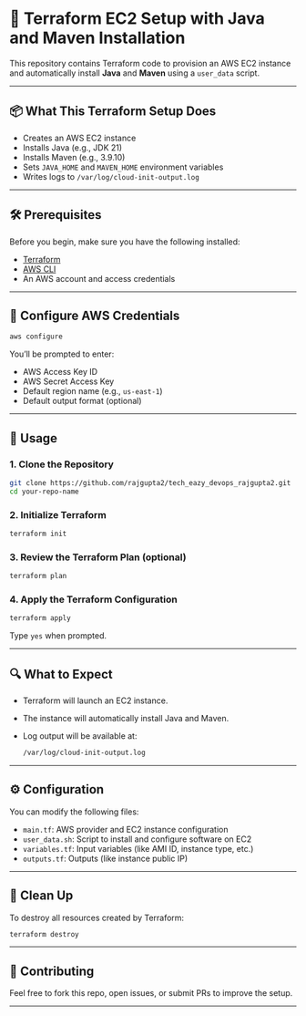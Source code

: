 # 🚀 Terraform EC2 Setup with Java and Maven Installation

This repository contains Terraform code to provision an AWS EC2 instance and automatically install **Java** and **Maven** using a `user_data` script.

---

## 📦 What This Terraform Setup Does

- Creates an AWS EC2 instance
- Installs Java (e.g., JDK 21)
- Installs Maven (e.g., 3.9.10)
- Sets `JAVA_HOME` and `MAVEN_HOME` environment variables
- Writes logs to `/var/log/cloud-init-output.log`

---

## 🛠️ Prerequisites

Before you begin, make sure you have the following installed:

- [Terraform](https://developer.hashicorp.com/terraform/downloads)
- [AWS CLI](https://docs.aws.amazon.com/cli/latest/userguide/install-cliv2.html)
- An AWS account and access credentials

---

## 🔐 Configure AWS Credentials

```bash
aws configure
```

You’ll be prompted to enter:

- AWS Access Key ID
- AWS Secret Access Key
- Default region name (e.g., `us-east-1`)
- Default output format (optional)

---

## 🧾 Usage

### 1. Clone the Repository

```bash
git clone https://github.com/rajgupta2/tech_eazy_devops_rajgupta2.git
cd your-repo-name
```

### 2. Initialize Terraform

```bash
terraform init
```

### 3. Review the Terraform Plan (optional)

```bash
terraform plan
```

### 4. Apply the Terraform Configuration

```bash
terraform apply
```

Type `yes` when prompted.

---

## 🔍 What to Expect

- Terraform will launch an EC2 instance.
- The instance will automatically install Java and Maven.
- Log output will be available at:

  ```bash
  /var/log/cloud-init-output.log
  ```

---

## ⚙️ Configuration

You can modify the following files:

- `main.tf`: AWS provider and EC2 instance configuration
- `user_data.sh`: Script to install and configure software on EC2
- `variables.tf`: Input variables (like AMI ID, instance type, etc.)
- `outputs.tf`: Outputs (like instance public IP)

---

## 🧼 Clean Up

To destroy all resources created by Terraform:

```bash
terraform destroy
```

---

## 🤝 Contributing

Feel free to fork this repo, open issues, or submit PRs to improve the setup.

---
